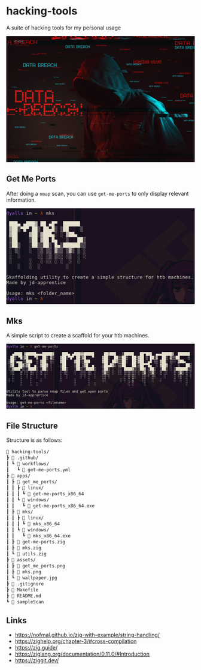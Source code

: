 # hacking-tools

A suite of hacking tools for my personal usage

![wallpaper](./assets/wallpaper.jpg)

## Get Me Ports

After doing a `nmap` scan, you can use `get-me-ports` to only display relevant information.

![img](./assets/get_me_ports.png)

## Mks

A simple script to create a scaffold for your htb machines.

![img](./assets/mks.png)

## File Structure

Structure is as follows:

```
🌳 hacking-tools/
┣ 📁 .github/
┃ ┗ 📁 workflows/
┃   ┗ 📄 get-me-ports.yml
┣ 📁 apps/
┃ ┣ 📁 get_me_ports/
┃ ┃ ┣ 📁 linux/
┃ ┃ ┃ ┗ 📄 get-me-ports_x86_64
┃ ┃ ┗ 📁 windows/
┃ ┃   ┗ 📄 get-me-ports_x86_64.exe
┃ ┣ 📁 mks/
┃ ┃ ┣ 📁 linux/
┃ ┃ ┃ ┗ 📄 mks_x86_64
┃ ┃ ┗ 📁 windows/
┃ ┃   ┗ 📄 mks_x86_64.exe
┃ ┣ 📄 get-me-ports.zig
┃ ┣ 📄 mks.zig
┃ ┗ 📄 utils.zig
┣ 📁 assets/
┃ ┣ 📄 get_me_ports.png
┃ ┣ 📄 mks.png
┃ ┗ 📄 wallpaper.jpg
┣ 📄 .gitignore
┣ 📄 Makefile
┣ 📄 README.md
┗ 📄 sampleScan
```

## Links

- https://nofmal.github.io/zig-with-example/string-handling/
- https://zighelp.org/chapter-3/#cross-compilation
- https://zig.guide/
- https://ziglang.org/documentation/0.11.0/#Introduction
- https://ziggit.dev/